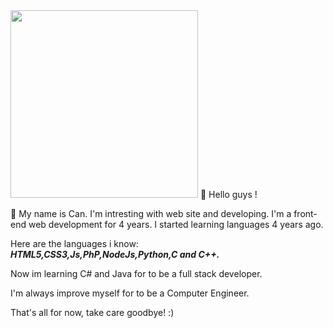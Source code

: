 <!--
**deepeffect/deepeffect** is a ✨ _special_ ✨ repository because its `README.md` (this file) appears on your GitHub profile.

Here are some ideas to get you started:

- 🔭 I’m currently working on ...
- 🌱 I’m currently learning ...
- 👯 I’m looking to collaborate on ...
- 🤔 I’m looking for help with ...
- 💬 Ask me about ...
- 📫 How to reach me: ...
- 😄 Pronouns: ...
- ⚡ Fun fact: ...
-->
<img src="https://media1.giphy.com/media/888R35MJTmDxQfRzfS/200w.gif?cid=82a1493b5h4d1uguralknbl4atxpdyhvgid76ofc8mp75v28&rid=200w.gif&ct=g" width=300px height="300px">
👋 Hello guys ! 
<p/>💬 My name is Can. I'm intresting with web site and developing. I'm a front-end web development for 4 years. I started learning languages 4 years ago.

<p/>Here are the languages i know:
<em> <b/> <br> HTML5,CSS3,Js,PhP,NodeJs,Python,C and C++. </br> </em> </b>
<p> Now im learning C# and Java for to be a full stack developer.</p>
<p/>I'm always improve myself for to be a Computer Engineer.

<imc src="https://media0.giphy.com/media/VgC5dVK3KzQCm1TdPI/200w.gif?cid=82a1493bdbl7g2rtbfvbbj55kn6xuvkkfhp0ohpbumhznjhi&rid=200w.gif&ct=g" width=200px height="200px">
<p> That's all for now, take care goodbye! :) </p>
